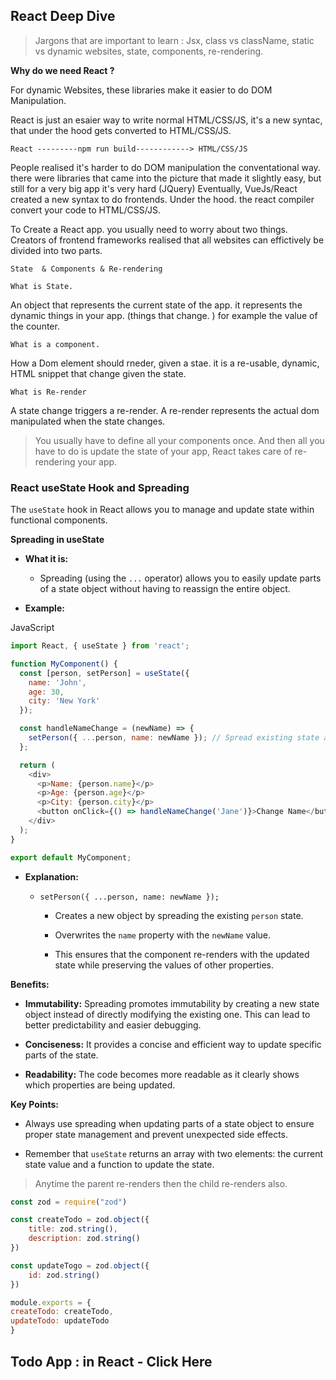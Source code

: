 ## **React Deep Dive**&#x20;

> Jargons that are important to learn : Jsx, class vs className, static vs dynamic websites, state, components, re-rendering.

**Why do we need React ?**

For dynamic Websites, these libraries make it easier to do DOM Manipulation.

React is just an esaier way to write normal HTML/CSS/JS, it's a new syntac, that under the hood gets converted to HTML/CSS/JS.&#x20;

    React ---------npm run build------------> HTML/CSS/JS

People realised it's harder to do DOM manipulation the conventational way. there were libraries that came into the picture that made it slightly easy, but still for a very big app it's very hard (JQuery) Eventually, VueJs/React created a new syntax to do frontends. Under the hood. the react compiler convert your code to HTML/CSS/JS.

To Create a React app. you usually need to worry about two things. Creators of frontend frameworks realised that all websites can effictively be divided into two parts.&#x20;

    State  & Components & Re-rendering

`What is State. `

An object that represents the current state of the app. it represents the dynamic things in your app. (things that change. ) for example the value of the counter.&#x20;

`What is a component.`&#x20;

How a Dom element should rneder, given a stae. it is a re-usable, dynamic, HTML snippet that change given the state.&#x20;

`What is Re-render`

A state change triggers a re-render. A re-render represents the actual dom manipulated when the state changes.&#x20;

> You usually have to define all your components once. And then all you have to do is update the state of your app, React takes care of re-rendering your app.&#x20;

### **React useState Hook and Spreading**

The `useState` hook in React allows you to manage and update state within functional components.

**Spreading in useState**

*   **What it is:**

    *   Spreading (using the `...` operator) allows you to easily update parts of a state object without having to reassign the entire object.

*   **Example:**

JavaScript

```javascript
import React, { useState } from 'react';

function MyComponent() {
  const [person, setPerson] = useState({
    name: 'John',
    age: 30,
    city: 'New York'
  });

  const handleNameChange = (newName) => {
    setPerson({ ...person, name: newName }); // Spread existing state and update name
  };

  return (
    <div>
      <p>Name: {person.name}</p>
      <p>Age: {person.age}</p>
      <p>City: {person.city}</p>
      <button onClick={() => handleNameChange('Jane')}>Change Name</button>
    </div>
  );
}

export default MyComponent;

```

*   **Explanation:**

    *   `setPerson({ ...person, name: newName });`

        *   Creates a new object by spreading the existing `person` state.

        *   Overwrites the `name` property with the `newName` value.

        *   This ensures that the component re-renders with the updated state while preserving the values of other properties.

**Benefits:**

*   **Immutability:** Spreading promotes immutability by creating a new state object instead of directly modifying the existing one. This can lead to better predictability and easier debugging.

*   **Conciseness:** It provides a concise and efficient way to update specific parts of the state.

*   **Readability:** The code becomes more readable as it clearly shows which properties are being updated.

**Key Points:**

*   Always use spreading when updating parts of a state object to ensure proper state management and prevent unexpected side effects.

*   Remember that `useState` returns an array with two elements: the current state value and a function to update the state.

> Anytime the parent re-renders then the child re-renders also.&#x20;

```javascript
const zod = require("zod")

const createTodo = zod.object({
    title: zod.string(),
    description: zod.string()
})

const updateTogo = zod.object({
    id: zod.string()
})

module.exports = { 
createTodo: createTodo,
updateTodo: updateTodo
}
```

## Todo App : in React - Click Here
